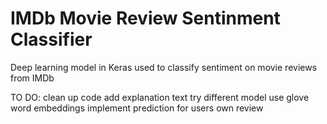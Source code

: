# IMDb Movie Review Sentinment Classifier
Deep learning model in Keras used to classify sentiment on movie reviews from IMDb

TO DO:
clean up code
add explanation text
try different model
use glove word embeddings
implement prediction for users own review
